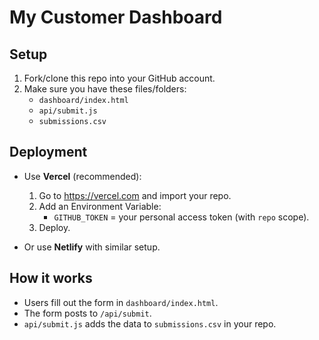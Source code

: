 # My Customer Dashboard

## Setup
1. Fork/clone this repo into your GitHub account.  
2. Make sure you have these files/folders:  
   - `dashboard/index.html`  
   - `api/submit.js`  
   - `submissions.csv`  

## Deployment
- Use **Vercel** (recommended):
  1. Go to https://vercel.com and import your repo.
  2. Add an Environment Variable:
     - `GITHUB_TOKEN` = your personal access token (with `repo` scope).
  3. Deploy.

- Or use **Netlify** with similar setup.  

## How it works
- Users fill out the form in `dashboard/index.html`.  
- The form posts to `/api/submit`.  
- `api/submit.js` adds the data to `submissions.csv` in your repo.  
